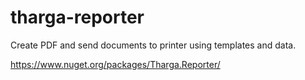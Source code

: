 # tharga-reporter
Create PDF and send documents to printer using templates and data.

https://www.nuget.org/packages/Tharga.Reporter/
